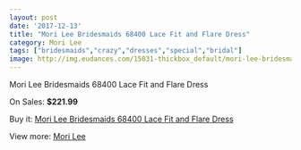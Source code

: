```yaml
---
layout: post
date: '2017-12-13'
title: "Mori Lee Bridesmaids 68400 Lace Fit and Flare Dress"
category: Mori Lee
tags: ["bridesmaids","crazy","dresses","special","bridal"]
image: http://img.eudances.com/15031-thickbox_default/mori-lee-bridesmaids-68400-lace-fit-and-flare-dress.jpg
---
```

Mori Lee Bridesmaids 68400 Lace Fit and Flare Dress

On Sales: **$221.99**
<a href="https://www.eudances.com/en/mori-lee/4470-mori-lee-bridesmaids-68400-lace-fit-and-flare-dress.html"><amp-img layout="responsive" width="600" height="600" src="//img.eudances.com/15031-thickbox_default/mori-lee-bridesmaids-68400-lace-fit-and-flare-dress.jpg" alt="Mori Lee Bridesmaids 68400 Lace Fit and Flare Dress 0" /></a>
<a href="https://www.eudances.com/en/mori-lee/4470-mori-lee-bridesmaids-68400-lace-fit-and-flare-dress.html"><amp-img layout="responsive" width="600" height="600" src="//img.eudances.com/15034-thickbox_default/mori-lee-bridesmaids-68400-lace-fit-and-flare-dress.jpg" alt="Mori Lee Bridesmaids 68400 Lace Fit and Flare Dress 1" /></a>
<a href="https://www.eudances.com/en/mori-lee/4470-mori-lee-bridesmaids-68400-lace-fit-and-flare-dress.html"><amp-img layout="responsive" width="600" height="600" src="//img.eudances.com/15033-thickbox_default/mori-lee-bridesmaids-68400-lace-fit-and-flare-dress.jpg" alt="Mori Lee Bridesmaids 68400 Lace Fit and Flare Dress 2" /></a>
<a href="https://www.eudances.com/en/mori-lee/4470-mori-lee-bridesmaids-68400-lace-fit-and-flare-dress.html"><amp-img layout="responsive" width="600" height="600" src="//img.eudances.com/15032-thickbox_default/mori-lee-bridesmaids-68400-lace-fit-and-flare-dress.jpg" alt="Mori Lee Bridesmaids 68400 Lace Fit and Flare Dress 3" /></a>

Buy it: [Mori Lee Bridesmaids 68400 Lace Fit and Flare Dress](https://www.eudances.com/en/mori-lee/4470-mori-lee-bridesmaids-68400-lace-fit-and-flare-dress.html "Mori Lee Bridesmaids 68400 Lace Fit and Flare Dress")

View more: [Mori Lee](https://www.eudances.com/en/65-mori-lee "Mori Lee")